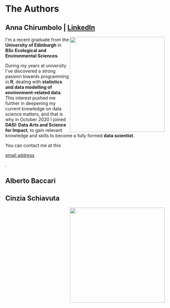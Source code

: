 # The Authors 

 

## Anna Chirumbolo                       |  [LinkedIn](https://www.linkedin.com/in/anna-chirumbolo/)

<img src="https://user-images.githubusercontent.com/43357858/109384281-0d8ea800-78ec-11eb-9880-1cad69593082.jpeg" width=300 align ="right">

I'm a recent graduate from the **University of Edinburgh** in **BSc Ecological and Environmental Sciences**. 

During my years at university I've discovered a strong passion towards programming in **R**, dealing with **statistics and data modelling of environment-related data**. This interest pushed me further in deepening my current knowledge on data science matters, and that is why in October 2020 I joined **DASI: Data Arts and Science for Impact**, to gain relevant knowledge and skills to become a fully formed **data scientist**. 

You can contact me at this <p><a href="mailto:anna.chirumbolo@gmail.com">email address</a></p>.









## Alberto Baccari 



## Cinzia Schiavuta                     

<img src="https://user-images.githubusercontent.com/43357858/109384281-0d8ea800-78ec-11eb-9880-1cad69593082.jpeg" width=300 align ="right">

